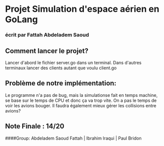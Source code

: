 # Projet Simulation d'espace aérien en GoLang
### écrit par Fattah Abdeladem Saoud
## Comment lancer le projet?
  Lancer d'abord le fichier server.go dans un terminal.
  Dans d'autres terminaux lancer des clients autant que voulu client.go

## Problème de notre implémentation:
  Le programme n'a pas de bug, mais la simulationse fait en temps machine, se base sur le temps de CPU
  et donc ça va trop vite. On a pas le temps de voir les avions bouger.
  Il faudra également mieux gérer les collisions entre avions?

## Note Finale : 14/20

####Group: Abdeladem Saoud Fattah | Ibrahim Iraqui | Paul Bridon

